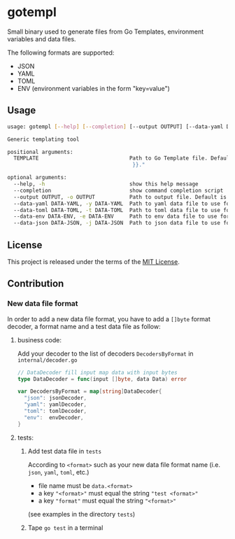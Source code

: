 # gotempl

Small binary used to generate files from Go Templates, environment variables and data files.

The following formats are supported:

- JSON
- YAML
- TOML
- ENV (environment variables in the form "key=value")

## Usage

```bash
usage: gotempl [--help] [--completion] [--output OUTPUT] [--data-yaml DATA-YAML [DATA-YAML ...]] [--data-toml DATA-TOML [DATA-TOML ...]] [--data-env DATA-ENV [DATA-ENV ...]] [--data-json DATA-JSON [DATA-JSON ...]] [TEMPLATE]

Generic templating tool

positional arguments:
  TEMPLATE                             Path to Go Template file. Default is stdin. Example: "TEST env var is {{ .Env.TEST }} and TEST data value is {{ .Data.TEST
                                        }}."

optional arguments:
  --help, -h                           show this help message
  --completion                         show command completion script
  --output OUTPUT, -o OUTPUT           Path to output file. Default is stdout
  --data-yaml DATA-YAML, -y DATA-YAML  Path to yaml data file to use for templating
  --data-toml DATA-TOML, -t DATA-TOML  Path to toml data file to use for templating
  --data-env DATA-ENV, -e DATA-ENV     Path to env data file to use for templating
  --data-json DATA-JSON, -j DATA-JSON  Path to json data file to use for templating
```

## License

This project is released under the terms of the [MIT License](./LICENSE.txt).

## Contribution

### New data file format

In order to add a new data file format, you have to add a `[]byte` format decoder, a format name and a test data file as follow:

1. business code:

    Add your decoder to the list of decoders `DecodersByFormat` in `internal/decoder.go`

    ```go
    // DataDecoder fill input map data with input bytes
    type DataDecoder = func(input []byte, data Data) error

    var DecodersByFormat = map[string]DataDecoder{
      "json": jsonDecoder,
      "yaml": yamlDecoder,
      "toml": tomlDecoder,
      "env":  envDecoder,
    }
    ```

2. tests:

    1. Add test data file in `tests`

        According to `<format>` such as your new data file format name (i.e. `json`, `yaml`, `toml`, etc.)
        - file name must be `data.<format>`
        - a key `"<format>"` must equal the string `"test <format>"`
        - a key `"format"` must equal the string `"<format>"`

        (see examples in the directory `tests`)

    2. Tape `go test` in a terminal

